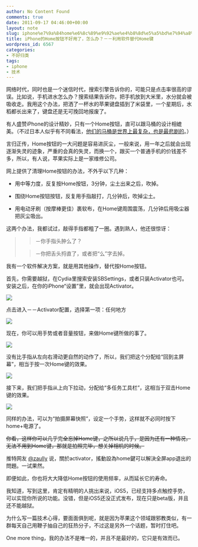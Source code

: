 ```yaml
---
author: No Content Found
comments: true
date: 2011-09-17 04:46:00+00:00
layout: note
slug: iphone%e7%9a%84home%e6%8c%89%e9%92%ae%e4%b8%8d%e5%a5%bd%e7%94%a8%e4%ba%86%ef%bc%8c%e6%80%8e%e4%b9%88%e5%8a%9e%ef%bc%9f%ef%bc%8d%ef%bc%8d%e5%88%a9%e7%94%a8%e8%bd%af%e4%bb%b6%e6%9b%bf%e4%bb%a3home
title: iPhone的Home按钮不好用了，怎么办？－－利用软件替代Home键
wordpress_id: 6567
categories:
- 不好归类
tags:
- iphone
- 技术
---
```


网络时代，同时也是一个迷信时代，搜索引擎告诉你的，可能只是点击率很高的谬误。比如说，手机进水怎么办？搜索结果告诉你，把手机放到大米里，水分就会被吸收走。我用这个办法，把洒了一杯水的苹果键盘插到了米袋里，一个星期后，水稻都长出来了，键盘还是无可挽回地报废了。





有人盛赞iPhone的设计精妙，只有一个Home按钮，直可以跟马桶的设计相媲美。（不过日本人似乎有不同看法，[他们的马桶是世界上最复杂，也是最悲剧的](http://home.cs.soufun.com/bbs/changshazxlt~1~44/50029499_50029499.htm)。）





言归正传，Home按钮的一大问题是容易进灰尘，一般来说，用一年之后就会出现逐渐失灵的迹象，严重的会真的失灵，而换一个，跟买一个普通手机的价钱差不多，所以，有人说，苹果实际上是一家维修公司。





网上提供了清理Home按钮的办法，不外乎以下几种：





  * 用中等力度，反复按Home按钮，3分钟，尘土出来之后，吹掉。


  * 围绕Home按钮按钮，反复用手指敲打，几分钟后，吹掉尘土。


  * 用电动牙刷（按摩棒更佳）裹软布，在Home键周围震荡，几分钟后用吸尘器把灰尘吸出。



这两个办法，我都试过，敲得手指都粗了一圈。遇到熟人，他还很惊讶：





<blockquote>
  
> 
> －你手指头肿么了？
> 
> 
  
  
> 
> －你把舌头捋直了，或者把“么”字去掉。
> 
> 
</blockquote>





我有一个软件解决方案，就是用其他操作，替代按Home按钮。





首先，你需要越狱，在Cydia里搜索安装SBSettings，或者只装Activator也可。安装之后，在你的iPhone“设置”里，就会出现Activator。





![](http://media.tumblr.com/tumblr_lrnh3jUTUt1qz6vj8.jpg)





点击进入－－Activator配置，选择第一项：任何地方





![](http://media.tumblr.com/tumblr_lrnh3upOkP1qz6vj8.jpg)





现在，你可以用手势或者音量按钮，来做Home键所做的事了。





![](http://media.tumblr.com/tumblr_lrnh4eLJz11qz6vj8.jpg)





没有比手指从左向右滑动更自然的动作了，所以，我们把这个分配给“回到主屏幕”，相当于按一次Home键的效果。





![](http://media.tumblr.com/tumblr_lrnh4sixOR1qz6vj8.jpg)





接下来，我们把手指从上向下拉动，分配给“多任务工具栏”，这相当于双击Home键的效果。





![](http://media.tumblr.com/tumblr_lrnh6hxjsF1qz6vj8.jpg)





同样的办法，可以为“拍摄屏幕快照”，设定一个手势，这样就不必同时按下home+电源了。





<del>你看，这样你可以几乎完全忘掉Home键，之所以说几乎，是因为还有一种情况，无法不用到Home键，那就是拍照完毕，想关掉相机的时候。</del>





推特网友 [@zaully](http://twitter.com/#!/zaully) 说，關於activator，搖動設為home鍵可以解決全屏app退出的問題。一试果然。





即便如此，你也将大大降低Home按钮的使用频率，从而延长它的寿命。





我知道，写到这里，肯定有精明的人挑出来说，iOS5，已经支持多点触控手势，可以实现你所说的功能。没错，但是iOS5还没正式发布，现在只是beta版，并且还不能越狱。





为什么写一篇技术心得，要面面俱到呢，就是因为苹果这个领域跟邪教类似，有一群每天自己用鞭子抽自己的狂热分子，不过这是另外一个话题，暂时打住吧。





One more thing，我的办法不是唯一的，并且不是最好的，它只是有效而已。
